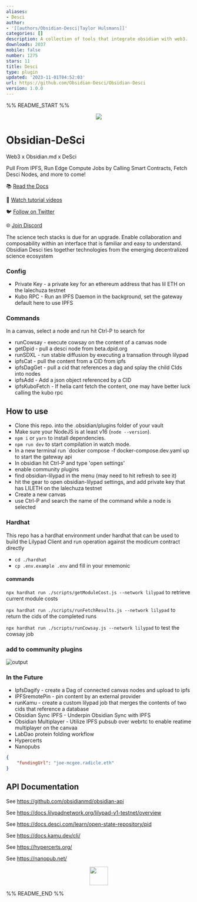 ```yaml
---
aliases:
- Desci
author:
- '[[authors/Obsidian-Desci|Taylor Hulsmans]]'
categories: []
description: A collection of tools that integrate obsidian with web3.
downloads: 2037
mobile: false
number: 1275
stars: 11
title: Desci
type: plugin
updated: '2023-11-01T04:52:03'
url: https://github.com/Obsidian-Desci/Obsidian-Desci
version: 1.0.0
---
```


%% README_START %%

<p align="center">
<img src="https://obsidian-desci.github.io/Docs/img/obsidian-desci-md-banner.png" />
</p>

# Obsidian-DeSci


Web3 x Obsidian.md x DeSci

Pull From IPFS, Run Edge Compute Jobs by Calling Smart Contracts, Fetch Desci Nodes, and more to come!

📚 [Read the Docs](https://obsidian-desci.github.io/Docs/)

🎥 [Watch tutorial videos](https://www.youtube.com/@Obsidian-Desci-fs7uw)

🐦 [Follow on Twitter](https://twitter.com/Obsidian_Desci)

🌐 [Join Discord](https://discord.gg/3sFAbjF5uH)

The science tech stacks is due for an upgrade.  Enable collaboration and composability within an interface that is familiar and easy to understand.  Obsidian Desci ties together technologies from the emerging decentralized science ecosystem

### Config
- Private Key - a private key for an ethereum address that has lil ETH on the lalechuza testnet
- Kubo RPC - Run an IPFS Daemon in the background, set the gateway default here to use IPFS

### Commands
In a canvas, select a node and run hit Ctrl-P to search for
- runCowsay - execute cowsay on the content of a canvas node
- getDpid - pull a desci node from beta.dpid.org
- runSDXL - run stable diffusion by executing a transation through lilypad
- ipfsCat - pull the content from a CID from ipfs
- ipfsDagGet - pull a cid that references a dag and splay the child CIds into nodes
- ipfsAdd - Add a json object referenced by a CID
- ipfsKuboFetch - If helia cant fetch the content, one may have better luck calling the kubo rpc

## How to use

- Clone this repo. into the .obsidian/plugins folder of your vault
- Make sure your NodeJS is at least v16 (`node --version`).
- `npm i` or `yarn` to install dependencies.
- `npm run dev` to start compilation in watch mode.
- In a new terminal run `docker compose -f docker-compose.dev.yaml up to start the gateway api
- In obsidian hit Ctrl-P and type 'open settings'
- enable community plugins
- find obsidian-lilypad in the menu (may need to hit refresh to see it)
- hit the gear to open obsidian-lilypad settings, and add private key that has LILETH on the lalechuza testnet
- Create a new canvas
- use Ctrl-P and search the name of the command while a node is selected

### Hardhat

This repo has a hardhat environment under hardhat that can be used to build the Lilypad Client and run operation against the modicum contract directly

- `cd ./hardhat`
- `cp .env.example .env` and fill in your mnemonic

#### commands
`npx hardhat run ./scripts/getModuleCost.js --network lilypad` to retrieve current module costs

`npx hardhat run ./scripts/runFetchResults.js --network lilypad` to return the cids of the completed runs

`npx hardhat run ./scripts/runCowsay.js --network lilypad` to test the cowsay job



### add to community plugins
![output](https://github.com/Obsidian-Desci/Obsidian-Desci)

### In the Future
- IpfsDagify - create a Dag of connected canvas nodes and upload to ipfs
- IPFSremotePin - pin content by an external provider
- runKamu - create a custom lilypad job that merges the contents of two cids that reference a database
- Obsidian Sync IPFS - Underpin Obsidian Sync with IPFS
- Obsidian Multiplayer - Utilize IPFS pubsub over webrtc to enable reatime multiplayer on the canvaa
- LabDao protein folding workflow
- Hypercerts
- Nanopubs


```json
{
    "fundingUrl": "joe-mcgee.radicle.eth"
}
```

## API Documentation

See https://github.com/obsidianmd/obsidian-api

See https://docs.lilypadnetwork.org/lilypad-v1-testnet/overview

See https://docs.desci.com/learn/open-state-repository/pid

See https://docs.kamu.dev/cli/

See https://hypercerts.org/

See https://nanopub.net/


<p align="center">
<img src="https://obsidian-desci.github.io/Docs/img/obsidian-desci-logo.png" height="50px" />
</p>


%% README_END %%